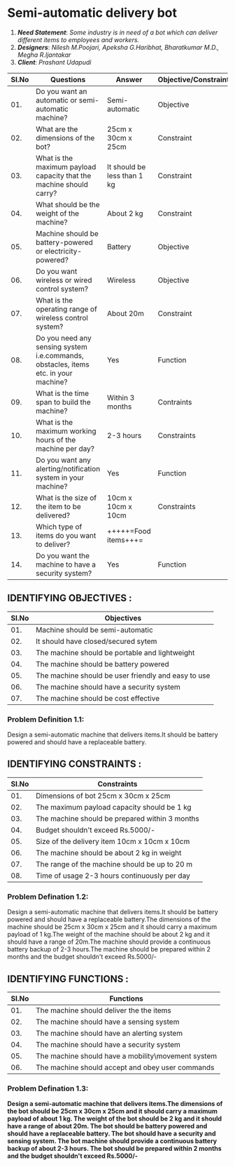 # Semi-automatic delivery bot
1. **_Need Statement_**:  _Some industry is in need of a bot which can deliver different items to employees and workers._
2. **_Designers_**: _Nilesh M.Poojari, Apeksha G.Haribhat, Bharatkumar M.D., Megha R.Ijantakar_
3. **_Client_**: _Prashant Udapudi_

|  SI.No  |  Questions  |  Answer  |  Objective/Constraint/Functions  |
|---------|-------------|----------|----------------------------------|
|  01.|Do you want an automatic or semi-automatic machine?|Semi-automatic|Objective|
|  02.|What are the dimensions of the bot?|25cm x 30cm x 25cm|Constraint|
|  03.|What is the maximum payload capacity that the machine should carry?|It should be less than 1 kg|Constraint|
|  04.|What should be the weight of the machine?|About 2 kg|Constraint|
|  05.|Machine should be battery-powered or electricity-powered?|Battery|Objective|
|  06.|Do you want wireless or wired control system?|Wireless|Objective|
|  07.|What is the operating range of wireless control system?|About 20m|Constraint|
|  08.| Do you need any sensing system i.e.commands, obstacles, items etc. in your machine?|Yes|Function|
|  09.|What is the time span to build the machine?|Within 3 months|Contraints|
|  10.|What is the maximum working hours of the machine per day?|2-3 hours|Constraints|
|  11.|Do you want any alerting/notification system in your machine?|Yes|Function|
|  12.|What is the size of the item to be delivered?|10cm x 10cm x 10cm|Constraints|
|  13.|Which type of items do you want to deliver?|+++++=Food items+++=|
|  14.|Do you want the machine to have a security system?|Yes|Function|

## IDENTIFYING OBJECTIVES :
|  SI.No  |  Objectives  |
|---------|--------------|
|01.|Machine should be semi-automatic|
|02.|It should have closed/secured sytem|
|03.|The machine should be portable and lightweight|
|04.|The machine should be battery powered|
|05.|The machine should be user friendly and easy to use|
|06.|The machine should have a security system|
|07.|The machine should be cost effective|

### Problem Definition 1.1:
Design a semi-automatic machine that delivers items.It should be battery powered and should have a replaceable battery. 

## IDENTIFYING CONSTRAINTS :
|  SI.No  |  Constraints  |
|---------|---------------|
|01.|Dimensions of bot 25cm x 30cm x 25cm|
|02.|The maximum payload capacity should be 1 kg|
|03.|The machine should be prepared within 3 months|
|04.|Budget shouldn't exceed Rs.5000/-|
|05.|Size of the delivery item 10cm x 10cm x 10cm|
|06.|The machine should be about 2 kg in weight|
|07.|The range of the machine should be up to 20 m|
|08.|Time of usage 2-3 hours continuously per day|


### Problem Defination 1.2:
Design a semi-automatic machine that delivers items.It should be battery powered and should have a replaceable battery.The dimensions of the machine should be 25cm x 30cm x 25cm and it should carry a maximum payload of 1 kg.The weight of the machine should be about 2 kg and it should have a range of 20m.The machine should provide a continuous battery backup of 2-3 hours.The machine should be prepared within 2 months and the budget shouldn't exceed Rs.5000/-

## IDENTIFYING FUNCTIONS :
|  SI.No  |  Functions   |
|---------|--------------|
|01.|The machine should deliver the the items|
|02.|The machine should have a sensing system|
|03.|The machine should have an alerting system|
|04.|The machine should have a security system|
|05.|The machine should have a mobility\movement system|
|06.|The machine should accept and obey user commands|

 
### Problem Defination 1.3:
**Design a semi-automatic machine that delivers items.The dimensions of the bot should be 25cm x 30cm x 25cm and it should carry a maximum payload of about 1 kg. The weight of the bot should be 2 kg and it should have a range of about 20m. The bot should be battery powered and should have a replaceable battery. The bot should have a security and sensing system. The bot machine should provide a continuous battery backup of about 2-3 hours. The bot should be prepared within 2 months and the budget shouldn't exceed Rs.5000/-**